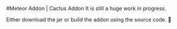 #Meteor Addon | Cactus Addon
It is still a huge work in progress.

Either download the jar or build the addon using the source code. 🤑

